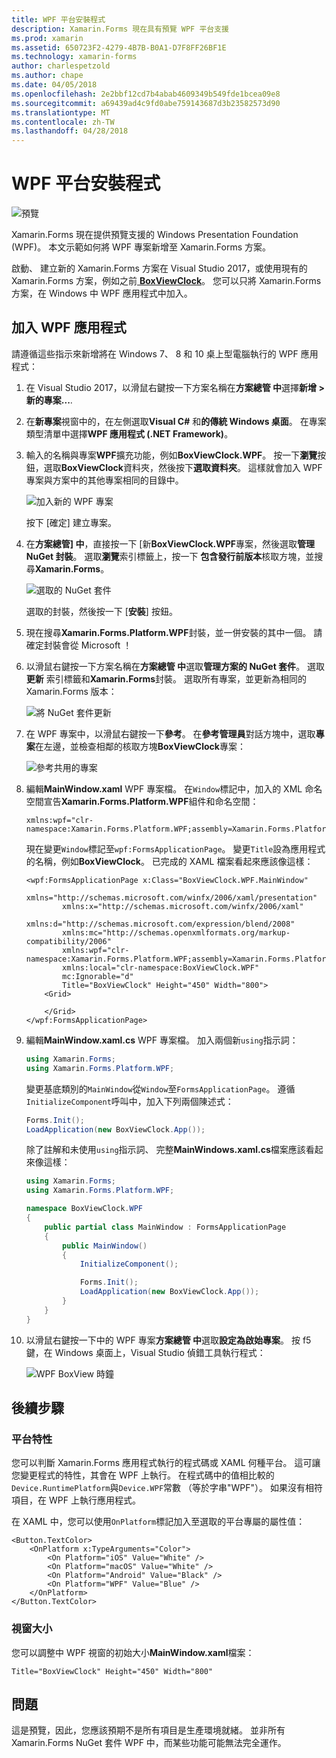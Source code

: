 ```yaml
---
title: WPF 平台安裝程式
description: Xamarin.Forms 現在具有預覽 WPF 平台支援
ms.prod: xamarin
ms.assetid: 650723F2-4279-4B7B-B0A1-D7F8FF26BF1E
ms.technology: xamarin-forms
author: charlespetzold
ms.author: chape
ms.date: 04/05/2018
ms.openlocfilehash: 2e2bbf12cd7b4abab4609349b549fde1bcea09e8
ms.sourcegitcommit: a69439ad4c9fd0abe759143687d3b23582573d90
ms.translationtype: MT
ms.contentlocale: zh-TW
ms.lasthandoff: 04/28/2018
---
```

# <a name="wpf-platform-setup"></a>WPF 平台安裝程式

![預覽](~/media/shared/preview.png)

Xamarin.Forms 現在提供預覽支援的 Windows Presentation Foundation (WPF)。 本文示範如何將 WPF 專案新增至 Xamarin.Forms 方案。

啟動、 建立新的 Xamarin.Forms 方案在 Visual Studio 2017，或使用現有的 Xamarin.Forms 方案，例如之前[ **BoxViewClock**](https://developer.xamarin.com/samples/xamarin-forms/BoxView/BoxViewClock/)。 您可以只將 Xamarin.Forms 方案，在 Windows 中 WPF 應用程式中加入。

## <a name="adding-a-wpf-app"></a>加入 WPF 應用程式

請遵循這些指示來新增將在 Windows 7、 8 和 10 桌上型電腦執行的 WPF 應用程式：

1. 在 Visual Studio 2017，以滑鼠右鍵按一下方案名稱在**方案總管 中**選擇**新增 > 新的專案...**.

2. 在**新專案**視窗中的，在左側選取**Visual C#** 和**的傳統 Windows 桌面**。 在專案類型清單中選擇**WPF 應用程式 (.NET Framework)**。 

3. 輸入的名稱與專案**WPF**擴充功能，例如**BoxViewClock.WPF**。 按一下**瀏覽**按鈕，選取**BoxViewClock**資料夾，然後按下**選取資料夾**。 這樣就會加入 WPF 專案與方案中的其他專案相同的目錄中。

    ![加入新的 WPF 專案](wpf-images/add-new-project.png "加入新的 WPF 專案")

    按下 [確定] 建立專案。

4. 在**方案總管] 中**，直接按一下 [新**BoxViewClock.WPF**專案，然後選取**管理 NuGet 封裝**。 選取**瀏覽**索引標籤上，按一下 **包含發行前版本**核取方塊，並搜尋**Xamarin.Forms**。

    ![選取的 NuGet 套件](wpf-images/select-nuget-package.png "選取 NuGet 封裝")

    選取的封裝，然後按一下 [**安裝**] 按鈕。

5. 現在搜尋**Xamarin.Forms.Platform.WPF**封裝，並一併安裝的其中一個。 請確定封裝會從 Microsoft ！

6. 以滑鼠右鍵按一下方案名稱在**方案總管 中**選取**管理方案的 NuGet 套件**。 選取**更新** 索引標籤和**Xamarin.Forms**封裝。 選取所有專案，並更新為相同的 Xamarin.Forms 版本：

    ![將 NuGet 套件更新](wpf-images/update-nuget-package.png "更新 NuGet 套件") 

7. 在 WPF 專案中，以滑鼠右鍵按一下**參考**。 在**參考管理員**對話方塊中，選取**專案**在左邊，並檢查相鄰的核取方塊**BoxViewClock**專案：

    ![參考共用的專案](wpf-images/reference-shared-project.png "參考共用的專案")

8. 編輯**MainWindow.xaml** WPF 專案檔。 在`Window`標記中，加入的 XML 命名空間宣告**Xamarin.Forms.Platform.WPF**組件和命名空間：

    ```xaml
    xmlns:wpf="clr-namespace:Xamarin.Forms.Platform.WPF;assembly=Xamarin.Forms.Platform.WPF"
    ```

    現在變更`Window`標記至`wpf:FormsApplicationPage`。 變更`Title`設為應用程式的名稱，例如**BoxViewClock**。 已完成的 XAML 檔案看起來應該像這樣：

    ```xaml
    <wpf:FormsApplicationPage x:Class="BoxViewClock.WPF.MainWindow"
            xmlns="http://schemas.microsoft.com/winfx/2006/xaml/presentation"
            xmlns:x="http://schemas.microsoft.com/winfx/2006/xaml"
            xmlns:d="http://schemas.microsoft.com/expression/blend/2008"
            xmlns:mc="http://schemas.openxmlformats.org/markup-compatibility/2006"
            xmlns:wpf="clr-namespace:Xamarin.Forms.Platform.WPF;assembly=Xamarin.Forms.Platform.WPF"
            xmlns:local="clr-namespace:BoxViewClock.WPF"
            mc:Ignorable="d"
            Title="BoxViewClock" Height="450" Width="800">
        <Grid>
        
        </Grid>
    </wpf:FormsApplicationPage>
    ```

9. 編輯**MainWindow.xaml.cs** WPF 專案檔。 加入兩個新`using`指示詞：

    ```csharp
    using Xamarin.Forms;
    using Xamarin.Forms.Platform.WPF;
    ```

    變更基底類別的`MainWindow`從`Window`至`FormsApplicationPage`。 遵循`InitializeComponent`呼叫中，加入下列兩個陳述式：

    ```csharp
    Forms.Init();
    LoadApplication(new BoxViewClock.App());
    ```
    
    除了註解和未使用`using`指示詞、 完整**MainWindows.xaml.cs**檔案應該看起來像這樣：

    ```csharp
    using Xamarin.Forms;
    using Xamarin.Forms.Platform.WPF;

    namespace BoxViewClock.WPF
    {
        public partial class MainWindow : FormsApplicationPage
        {
            public MainWindow()
            {
                InitializeComponent();

                Forms.Init();
                LoadApplication(new BoxViewClock.App());
            }
        }
    }
    ```

10. 以滑鼠右鍵按一下中的 WPF 專案**方案總管 中**選取**設定為啟始專案**。 按 f5 鍵，在 Windows 桌面上，Visual Studio 偵錯工具執行程式：

    ![WPF BoxView 時鐘](wpf-images/wpf-boxviewclock.png "WPF BoxView 時鐘" )

## <a name="next-steps"></a>後續步驟

### <a name="platform-specifics"></a>平台特性

您可以判斷 Xamarin.Forms 應用程式執行的程式碼或 XAML 何種平台。 這可讓您變更程式的特性，其會在 WPF 上執行。 在程式碼中的值相比較的`Device.RuntimePlatform`與`Device.WPF`常數 （等於字串"WPF"）。 如果沒有相符項目，在 WPF 上執行應用程式。

在 XAML 中，您可以使用`OnPlatform`標記加入至選取的平台專屬的屬性值：

```xaml
<Button.TextColor>
    <OnPlatform x:TypeArguments="Color">
        <On Platform="iOS" Value="White" />
        <On Platform="macOS" Value="White" />
        <On Platform="Android" Value="Black" />
        <On Platform="WPF" Value="Blue" />
    </OnPlatform>
</Button.TextColor>
```

### <a name="window-size"></a>視窗大小

您可以調整中 WPF 視窗的初始大小**MainWindow.xaml**檔案：

```xaml
Title="BoxViewClock" Height="450" Width="800"
```

## <a name="issues"></a>問題

這是預覽，因此，您應該預期不是所有項目是生產環境就緒。 並非所有 Xamarin.Forms NuGet 套件 WPF 中，而某些功能可能無法完全運作。

